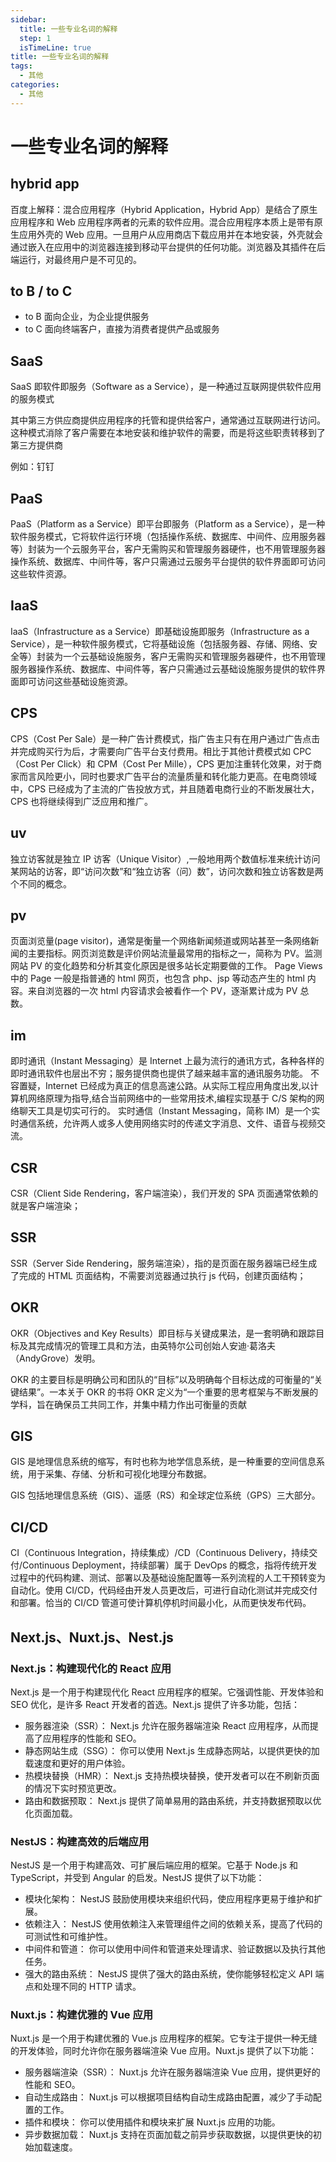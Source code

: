 ```yaml
---
sidebar:
  title: 一些专业名词的解释
  step: 1
  isTimeLine: true
title: 一些专业名词的解释
tags:
  - 其他
categories:
  - 其他
---
```


# 一些专业名词的解释

## hybrid app

百度上解释：混合应用程序（Hybrid Application，Hybrid App）是结合了原生应用程序和 Web 应用程序两者的元素的软件应用。混合应用程序本质上是带有原生应用外壳的 Web 应用。一旦用户从应用商店下载应用并在本地安装，外壳就会通过嵌入在应用中的浏览器连接到移动平台提供的任何功能。浏览器及其插件在后端运行，对最终用户是不可见的。

## to B / to C

- to B 面向企业，为企业提供服务
- to C 面向终端客户，直接为消费者提供产品或服务

## SaaS

SaaS 即软件即服务（Software as a Service），是一种通过互联网提供软件应用的服务模式

其中第三方供应商提供应用程序的托管和提供给客户，通常通过互联网进行访问。这种模式消除了客户需要在本地安装和维护软件的需要，而是将这些职责转移到了第三方提供商

例如：钉钉

## PaaS

PaaS（Platform as a Service）即平台即服务（Platform as a Service），是一种软件服务模式，它将软件运行环境（包括操作系统、数据库、中间件、应用服务器等）封装为一个云服务平台，客户无需购买和管理服务器硬件，也不用管理服务器操作系统、数据库、中间件等，客户只需通过云服务平台提供的软件界面即可访问这些软件资源。

## IaaS

IaaS（Infrastructure as a Service）即基础设施即服务（Infrastructure as a Service），是一种软件服务模式，它将基础设施（包括服务器、存储、网络、安全等）封装为一个云基础设施服务，客户无需购买和管理服务器硬件，也不用管理服务器操作系统、数据库、中间件等，客户只需通过云基础设施服务提供的软件界面即可访问这些基础设施资源。

## CPS

CPS（Cost Per Sale）是一种广告计费模式，指广告主只有在用户通过广告点击并完成购买行为后，才需要向广告平台支付费用。相比于其他计费模式如 CPC（Cost Per Click）和 CPM（Cost Per Mille），CPS 更加注重转化效果，对于商家而言风险更小，同时也要求广告平台的流量质量和转化能力更高。在电商领域中，CPS 已经成为了主流的广告投放方式，并且随着电商行业的不断发展壮大，CPS 也将继续得到广泛应用和推广。

## uv

独立访客就是独立 IP 访客（Unique Visitor）,一般地用两个数值标准来统计访问某网站的访客，即“访问次数”和“独立访客（问）数”，访问次数和独立访客数是两个不同的概念。

## pv

页面浏览量(page visitor)，通常是衡量一个网络新闻频道或网站甚至一条网络新闻的主要指标。网页浏览数是评价网站流量最常用的指标之一，简称为 PV。监测网站 PV 的变化趋势和分析其变化原因是很多站长定期要做的工作。
Page Views 中的 Page 一般是指普通的 html 网页，也包含 php、jsp 等动态产生的 html 内容。来自浏览器的一次 html 内容请求会被看作一个 PV，逐渐累计成为 PV 总数。

## im

即时通讯（Instant Messaging）是 Internet 上最为流行的通讯方式，各种各样的即时通讯软件也层出不穷；服务提供商也提供了越来越丰富的通讯服务功能。 不容置疑，Internet 已经成为真正的信息高速公路。从实际工程应用角度出发,以计算机网络原理为指导,结合当前网络中的一些常用技术,编程实现基于 C/S 架构的网络聊天工具是切实可行的。
实时通信（Instant Messaging，简称 IM）是一个实时通信系统，允许两人或多人使用网络实时的传递文字消息、文件、语音与视频交流。

## CSR

CSR（Client Side Rendering，客户端渲染），我们开发的 SPA 页面通常依赖的就是客户端渲染；

## SSR

SSR（Server Side Rendering，服务端渲染），指的是页面在服务器端已经生成了完成的 HTML 页面结构，不需要浏览器通过执行 js 代码，创建页面结构；

## OKR

OKR（Objectives and Key Results）即目标与关键成果法，是一套明确和跟踪目标及其完成情况的管理工具和方法，由英特尔公司创始人安迪·葛洛夫（AndyGrove）发明。

OKR 的主要目标是明确公司和团队的“目标”以及明确每个目标达成的可衡量的“关键结果”。一本关于 OKR 的书将 OKR 定义为“一个重要的思考框架与不断发展的学科，旨在确保员工共同工作，并集中精力作出可衡量的贡献

## GIS

GIS 是地理信息系统的缩写，有时也称为地学信息系统，是一种重要的空间信息系统，用于采集、存储、分析和可视化地理分布数据。

GIS 包括地理信息系统（GIS）、遥感（RS）和全球定位系统（GPS）三大部分。

## CI/CD

CI（Continuous Integration，持续集成）/CD（Continuous Delivery，持续交付/Continuous Deployment，持续部署）属于 DevOps 的概念，指将传统开发过程中的代码构建、测试、部署以及基础设施配置等一系列流程的人工干预转变为自动化。使用 CI/CD，代码经由开发人员更改后，可进行自动化测试并完成交付和部署。恰当的 CI/CD 管道可使计算机停机时间最小化，从而更快发布代码。

## Next.js、Nuxt.js、Nest.js

### Next.js：构建现代化的 React 应用

Next.js 是一个用于构建现代化 React 应用程序的框架。它强调性能、开发体验和 SEO 优化，是许多 React 开发者的首选。Next.js 提供了许多功能，包括：

- 服务器渲染（SSR）： Next.js 允许在服务器端渲染 React 应用程序，从而提高了应用程序的性能和 SEO。
- 静态网站生成（SSG）： 你可以使用 Next.js 生成静态网站，以提供更快的加载速度和更好的用户体验。
- 热模块替换（HMR）： Next.js 支持热模块替换，使开发者可以在不刷新页面的情况下实时预览更改。
- 路由和数据预取： Next.js 提供了简单易用的路由系统，并支持数据预取以优化页面加载。

### NestJS：构建高效的后端应用

NestJS 是一个用于构建高效、可扩展后端应用的框架。它基于 Node.js 和 TypeScript，并受到 Angular 的启发。NestJS 提供了以下功能：

- 模块化架构： NestJS 鼓励使用模块来组织代码，使应用程序更易于维护和扩展。
- 依赖注入： NestJS 使用依赖注入来管理组件之间的依赖关系，提高了代码的可测试性和可维护性。
- 中间件和管道： 你可以使用中间件和管道来处理请求、验证数据以及执行其他任务。
- 强大的路由系统： NestJS 提供了强大的路由系统，使你能够轻松定义 API 端点和处理不同的 HTTP 请求。

### Nuxt.js：构建优雅的 Vue 应用

Nuxt.js 是一个用于构建优雅的 Vue.js 应用程序的框架。它专注于提供一种无缝的开发体验，同时允许你在服务器端渲染 Vue 应用。Nuxt.js 提供了以下功能：

- 服务器端渲染（SSR）： Nuxt.js 允许在服务器端渲染 Vue 应用，提供更好的性能和 SEO。
- 自动生成路由： Nuxt.js 可以根据项目结构自动生成路由配置，减少了手动配置的工作。
- 插件和模块： 你可以使用插件和模块来扩展 Nuxt.js 应用的功能。
- 异步数据加载： Nuxt.js 支持在页面加载之前异步获取数据，以提供更快的初始加载速度。